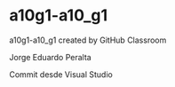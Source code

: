 # a10g1-a10_g1
a10g1-a10_g1 created by GitHub Classroom


Jorge Eduardo Peralta 

Commit desde Visual Studio

